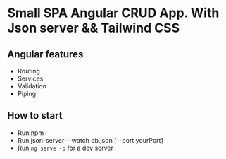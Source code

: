 # Small SPA Angular CRUD App. With Json server && Tailwind CSS

## Angular features
* Routing
* Services
* Validation
* Piping

## How to start
* Run npm i
* Run json-server --watch db.json [--port yourPort]
* Run `ng serve -o` for a dev server

